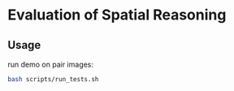 # Evaluation of Spatial Reasoning

## Usage
run demo on pair images:
```bash
bash scripts/run_tests.sh
```
